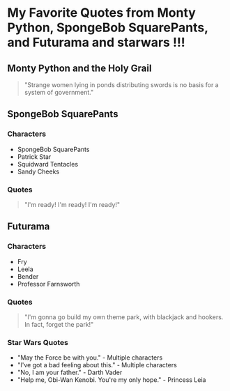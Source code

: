 # My Favorite Quotes from Monty Python, SpongeBob SquarePants, and Futurama and starwars !!!

## Monty Python and the Holy Grail

> "Strange women lying in ponds distributing swords is no basis for a system of government."

## SpongeBob SquarePants

### Characters

* SpongeBob SquarePants
* Patrick Star
* Squidward Tentacles
* Sandy Cheeks

### Quotes

> "I'm ready! I'm ready! I'm ready!"

## Futurama

### Characters

* Fry
* Leela
* Bender
* Professor Farnsworth

### Quotes

> "I'm gonna go build my own theme park, with blackjack and hookers. In fact, forget the park!"



### Star Wars Quotes

* "May the Force be with you." - Multiple characters
* "I've got a bad feeling about this." - Multiple characters
* "No, I am your father." - Darth Vader
* "Help me, Obi-Wan Kenobi. You're my only hope." - Princess Leia
